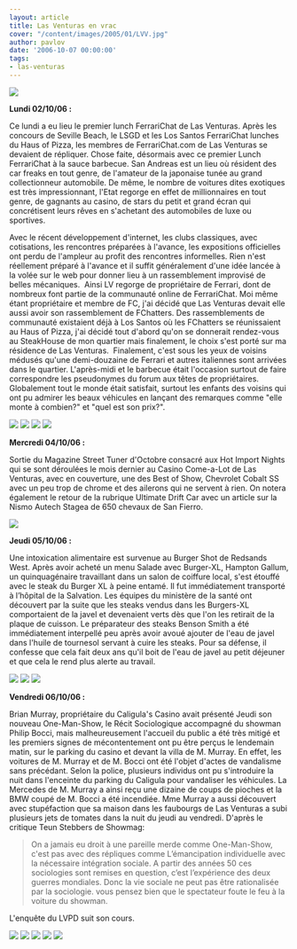 ```yaml
---
layout: article
title: Las Venturas en vrac
cover: "/content/images/2005/01/LVV.jpg"
author: pavlov
date: '2006-10-07 00:00:00'
tags:
- las-venturas
---
```


![](/content/images/2005/01/envracLV2.jpg)

**Lundi 02/10/06 :**

Ce lundi a eu lieu le premier lunch FerrariChat de Las Venturas. Après les concours de Seville Beach, le LSGD et les Los Santos FerrariChat lunches du Haus of Pizza, les membres de FerrariChat.com de Las Venturas se devaient de répliquer. Chose faite, désormais avec ce premier Lunch FerrariChat à la sauce barbecue. San Andreas est un lieu où résident des car freaks en tout genre, de l'amateur de la japonaise tunée au grand collectionneur automobile. De même, le nombre de voitures dites exotiques est très impressionnant, l'Etat regorge en effet de millionnaires en tout genre, de gagnants au casino, de stars du petit et grand écran qui concrétisent leurs rêves en s'achetant des automobiles de luxe ou sportives.

Avec le récent développement d'internet, les clubs classiques, avec cotisations, les rencontres préparées à l'avance, les expositions officielles ont perdu de l'ampleur au profit des rencontres informelles. Rien n'est réellement préparé à l'avance et il suffit généralement d'une idée lancée à la volée sur le web pour donner lieu à un rassemblement improvisé de belles mécaniques.&nbsp; Ainsi LV regorge de propriétaire de Ferrari, dont de nombreux font partie de la communauté online de FerrariChat. Moi même étant propriétaire et membre de FC, j'ai décidé que Las Venturas devait elle aussi avoir son rassemblement de FChatters. Des rassemblements de communauté existaient déjà à Los Santos où les FChatters se réunissaient au Haus of Pizza, j'ai décidé tout d'abord qu'on se donnerait rendez-vous au SteakHouse de mon quartier mais finalement, le choix s'est porté sur ma résidence de Las Venturas.&nbsp; Finalement, c'est sous les yeux de voisins médusés qu'une demi-douzaine de Ferrari et autres italiennes sont arrivées dans le quartier. L'après-midi et le barbecue était l'occasion surtout de faire correspondre les pseudonymes du forum aux têtes de propriétaires. Globalement tout le monde était satisfait, surtout les enfants des voisins qui ont pu admirer les beaux véhicules en lançant des remarques comme "elle monte à combien?" et "quel est son prix?".

![](/content/images/2005/01/LVV1.jpg)
![](/content/images/2005/01/LVV2.jpg)
![](/content/images/2005/01/LVV3.jpg)
![](/content/images/2005/01/LVV4.jpg)

**Mercredi 04/10/06 :**

Sortie du Magazine Street Tuner d'Octobre consacré aux Hot Import Nights qui se sont déroulées le mois dernier au Casino Come-a-Lot de Las Venturas, avec en couverture, une des Best of Show, Chevrolet Cobalt SS avec un peu trop de chrome et des ailerons qui ne servent à rien. On notera également le retour de la rubrique Ultimate Drift Car avec un article sur la Nismo Autech Stagea de 650 chevaux de San Fierro.

![](/content/images/2005/01/LVV13.jpg)

**Jeudi 05/10/06 :**

Une intoxication alimentaire est survenue au Burger Shot de Redsands West. Après avoir acheté un menu Salade avec Burger-XL, Hampton Gallum, un quinquagénaire travaillant dans un salon de coiffure local, s'est étouffé avec le steak du Burger XL à peine entamé. Il fut immédiatement transporté à l’hôpital de la Salvation. Les équipes du ministère de la santé ont découvert par la suite que les steaks vendus dans les Burgers-XL comportaient de la javel et devenaient verts dès que l'on les retirait de la plaque de cuisson. Le préparateur des steaks Benson Smith a été immédiatement interpellé peu après avoir avoué ajouter de l'eau de javel dans l'huile de tournesol servant à cuire les steaks. Pour sa défense, il confesse que cela fait deux ans qu'il boit de l'eau de javel au petit déjeuner et que cela le rend plus alerte au travail.

![](/content/images/2005/01/LVV10.jpg)
![](/content/images/2005/01/LVV11.jpg)
![](/content/images/2005/01/LVV12.jpg)

**Vendredi 06/10/06 :**

Brian Murray, propriétaire du Caligula's Casino avait présenté Jeudi son nouveau One-Man-Show, le Récit Sociologique accompagné du showman Philip Bocci, mais malheureusement l'accueil du public a été très mitigé et les premiers signes de mécontentement ont pu être perçus le lendemain matin, sur le parking du casino et devant la villa de M. Murray. En effet, les voitures de M. Murray et de M. Bocci ont été l'objet d'actes de vandalisme sans précédant. Selon la police, plusieurs individus ont pu s'introduire la nuit dans l'enceinte du parking du Caligula pour vandaliser les véhicules. La Mercedes de M. Murray a ainsi reçu une dizaine de coups de pioches et la BMW coupé de M. Bocci a été incendiée. Mme Murray a aussi découvert avec stupéfaction que sa maison dans les faubourgs de Las Venturas a subi plusieurs jets de tomates dans la nuit du jeudi au vendredi. D'après le critique Teun Stebbers de Showmag:

> On a jamais eu droit à une pareille merde comme One-Man-Show, c'est pas avec des répliques comme L’émancipation individuelle avec la nécessaire intégration sociale. A partir des années 50 ces sociologies sont remises en question, c’est l’expérience des deux guerres mondiales. Donc la vie sociale ne peut pas être rationalisée par la sociologie. vous pensez bien que le spectateur foute le feu à la voiture du showman.

L'enquête du LVPD suit son cours.

![](/content/images/2005/01/LVV5.jpg)
![](/content/images/2005/01/LVV6.jpg)
![](/content/images/2005/01/LVV7.jpg)
![](/content/images/2005/01/LVV8.jpg)
![](/content/images/2005/01/LVV9.jpg)

<!--kg-card-end: markdown-->
